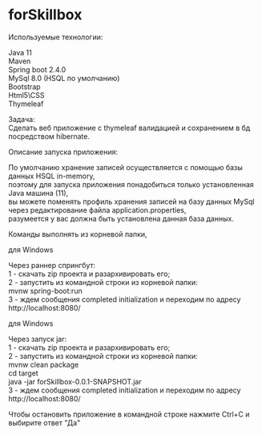 # forSkillbox

Используемые технологии:  
  
Java 11  
Maven  
Spring boot 2.4.0  
MySql 8.0 (HSQL по умолчанию)  
Bootstrap  
Html5\CSS  
Thymeleaf  
  
Задача:  
Сделать веб приложение с thymeleaf валидацией и сохранением в бд посредством hibernate.  
  
Описание запуска приложения:  
  
По умолчанию хранение записей осуществляется с помощью базы данных HSQL in-memory,  
поэтому для запуска приложения понадобиться только установленная Java машина (11),  
вы можете поменять профиль хранения записей на базу данных MySql через редактирование файла application.properties,  
разумеется у вас должна быть установлена данная база данных.  
  
Команды выполнять из корневой папки,  
  
для Windows  
  
Через раннер спрингбут:  
1 - скачать zip проекта и разархивировать его;  
2 - запустить из командной строки из корневой папки:  
mvnw spring-boot:run  
3 - ждем сообщения completed initialization и переходим по адресу http://localhost:8080/  
  
для Windows  
  
Через запуск jar:  
1 - скачать zip проекта и разархивировать его;  
2 - запустить из командной строки из корневой папки:  
mvnw clean package  
cd target  
java -jar forSkillbox-0.0.1-SNAPSHOT.jar  
3 - ждем сообщения completed initialization и переходим по адресу http://localhost:8080/  
  
Чтобы остановить приложение в командной строке нажмите Ctrl+C и выбирите ответ "Да"
